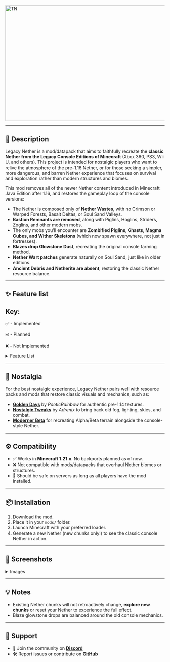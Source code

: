 <img width="1539" height="365" alt="TN" src="https://github.com/user-attachments/assets/9fbd7894-9ad4-4282-87a2-f5517b6c1559" />

---

## 📖 Description

Legacy Nether is a mod/datapack that aims to faithfully recreate the **classic Nether from the Legacy Console Editions of Minecraft** (Xbox 360, PS3, Wii U, and others). This project is intended for nostalgic players who want to relive the atmosphere of the pre–1.16 Nether, or for those seeking a simpler, more dangerous, and barren Nether experience that focuses on survival and exploration rather than modern structures and biomes.

This mod removes all of the newer Nether content introduced in Minecraft Java Edition after 1.16, and restores the gameplay loop of the console versions:

* The Nether is composed only of **Nether Wastes**, with no Crimson or Warped Forests, Basalt Deltas, or Soul Sand Valleys.
* **Bastion Remnants are removed**, along with Piglins, Hoglins, Striders, Zoglins, and other modern mobs.
* The only mobs you’ll encounter are **Zombified Piglins, Ghasts, Magma Cubes, and Wither Skeletons** (which now spawn everywhere, not just in fortresses).
* **Blazes drop Glowstone Dust**, recreating the original console farming method.
* **Nether Wart patches** generate naturally on Soul Sand, just like in older editions.
* **Ancient Debris and Netherite are absent**, restoring the classic Nether resource balance.


---

## ✨ Feature list

## Key:
✅ - Implemented

☑️ - Planned

❌ - Not Implemented

<details>
<summary>Feature List</summary>
  
|**Feature**|Implemented|Planned|
|-|-|-|
|Nether Wastes only (with soul sand & gravel patches)|✅|☑️|
|Bastion Remnants removed|✅|☑️|
|Classic mobs only (Zombified Piglins, Ghasts, Magma Cubes)|✅|☑️|
|Wither Skeletons spawn everywhere|✅|☑️|
|Nether Wart generates on Soul Sand|❌|☑️|
|Blazes drop 0–2 Glowstone Dust|✅|☑️|
|No modern biomes (Crimson/Warped Forest, Soul Sand Valley, Basalt Deltas)|✅|☑️|
|Remove Ancient Debris / Netherite|✅|☑️|
|Disable newer advancements|✅|☑️|
|Remove other Nether structures (ruined portals, etc.)|✅|☑️|

</details>

---

## 🌌 Nostalgia

For the best nostalgic experience, Legacy Nether pairs well with resource packs and mods that restore classic visuals and mechanics, such as:

* [**Golden Days**](https://github.com/PoeticRainbow/golden-days/releases) by *PoeticRainbow* for authentic pre-1.14 textures.
* [**Nostalgic Tweaks**](https://modrinth.com/mod/nostalgic-tweaks) by *Adrenix* to bring back old fog, lighting, skies, and combat.
* [**Moderner Beta**](https://modrinth.com/mod/moderner-beta) for recreating Alpha/Beta terrain alongside the console-style Nether.

---

## ⚙️ Compatibility

* ✅ Works in **Minecraft 1.21.x**. No backports planned as of now.
* ❌ Not compatible with mods/datapacks that overhaul Nether biomes or structures.
* 🔧 Should be safe on servers as long as all players have the mod installed.

---

## 📦 Installation

1. Download the mod.
2. Place it in your `mods/` folder.
3. Launch Minecraft with your preferred loader.
4. Generate a new Nether (new chunks only!) to see the classic console Nether in action.

---

## 📸 Screenshots

<details>
<summary>Images</summary>

<img width="1920" height="1081" alt="2025-09-10_14 25 10" src="https://github.com/user-attachments/assets/67b38da1-bd4f-4990-8c5b-7ca2c262dd18" />
<img width="1920" height="1081" alt="2025-09-10_14 25 28" src="https://github.com/user-attachments/assets/0cfb724d-5998-4a02-8b1a-b2ec4a977791" />
<img width="1920" height="1081" alt="2025-09-10_14 25 59" src="https://github.com/user-attachments/assets/66f4e391-8051-4eda-a89e-9a30b39b2a5e" />
<img width="1920" height="1081" alt="2025-09-10_14 26 42" src="https://github.com/user-attachments/assets/cf738eb7-78fc-40d9-9bf1-9a66f3e24743" />
<img width="1920" height="1081" alt="2025-09-10_15 56 58" src="https://github.com/user-attachments/assets/32f3587e-fb37-41a5-8ea0-2ef72bcb0b3a" />

</details>

---

## 💡 Notes

* Existing Nether chunks will not retroactively change, **explore new chunks** or reset your Nether to experience the full effect.
* Blaze glowstone drops are balanced around the old console mechanics.

---

## 🤝 Support

* 💬 Join the community on [**Discord**](https://discord.com/invite/uhmuVmk2ut)
* 🛠️ Report issues or contribute on [**GitHub**](https://github.com/Pigzone00/Legacy-Nether)
